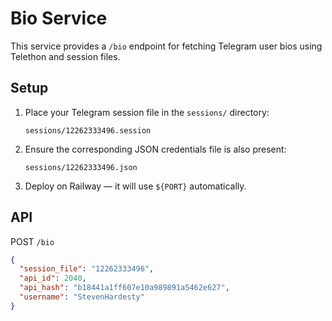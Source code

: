 # Bio Service

This service provides a `/bio` endpoint for fetching Telegram user bios using Telethon and session files.

## Setup

1. Place your Telegram session file in the `sessions/` directory:
   ```
   sessions/12262333496.session
   ```

2. Ensure the corresponding JSON credentials file is also present:
   ```
   sessions/12262333496.json
   ```

3. Deploy on Railway — it will use `${PORT}` automatically.

## API

POST `/bio`
```json
{
  "session_file": "12262333496",
  "api_id": 2040,
  "api_hash": "b18441a1ff607e10a989891a5462e627",
  "username": "StevenHardesty"
}
```
